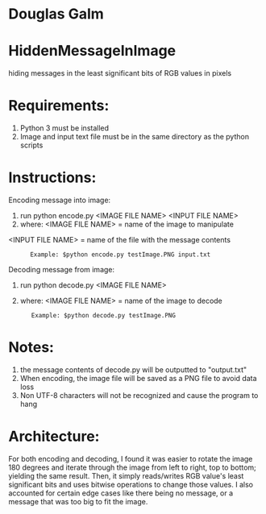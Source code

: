 # Douglas Galm




# HiddenMessageInImage


hiding messages in the least significant bits of RGB values in pixels

# Requirements:
1. Python 3 must be installed
2. Image and input text file must be in the same directory as the python scripts

# Instructions:

Encoding message into image:
1. run python encode.py \<IMAGE FILE NAME> \<INPUT FILE NAME>
2. where:
\<IMAGE FILE NAME> = name of the image to manipulate

\<INPUT FILE NAME> = name of the file with the message contents
                    
          Example: $python encode.py testImage.PNG input.txt

Decoding message from image:
1. run python decode.py \<IMAGE FILE NAME>
2. where: 
\<IMAGE FILE NAME> = name of the image to decode

          Example: $python decode.py testImage.PNG

# Notes:
1. the message contents of decode.py will be outputted to "output.txt"
2. When encoding, the image file will be saved as a PNG file to avoid data loss
3. Non UTF-8 characters will not be recognized and cause the program to hang

# Architecture:
For both encoding and decoding, I found it was easier to rotate the image 180
degrees and iterate through the image from left to right, top to bottom; yielding
the same result. Then, it simply reads/writes RGB value's least significant bits
and uses bitwise operations to change those values. I also accounted for certain
edge cases like there being no message, or a message that was too big to fit the
image. 


